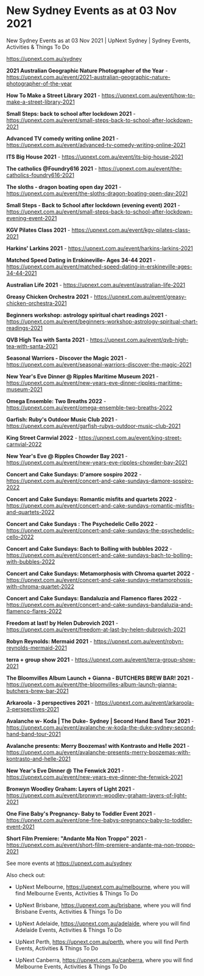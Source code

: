 # New Sydney Events as at 03 Nov 2021
New Sydney Events as at 03 Nov 2021 | UpNext Sydney | Sydney Events, Activities &amp; Things To Do

https://upnext.com.au/sydney


**2021 Australian Geographic Nature Photographer of the Year** - https://upnext.com.au/event/2021-australian-geographic-nature-photographer-of-the-year

**How To Make a Street Library 2021** - https://upnext.com.au/event/how-to-make-a-street-library-2021

**Small Steps: back to school after lockdown 2021** - https://upnext.com.au/event/small-steps-back-to-school-after-lockdown-2021

**Advanced TV comedy writing online 2021** - https://upnext.com.au/event/advanced-tv-comedy-writing-online-2021

**ITS Big House 2021** - https://upnext.com.au/event/its-big-house-2021

**The catholics @Foundry616 2021** - https://upnext.com.au/event/the-catholics-foundry616-2021

**The sloths - dragon boating open day 2021** - https://upnext.com.au/event/the-sloths-dragon-boating-open-day-2021

**Small Steps - Back to School after lockdown (evening event) 2021** - https://upnext.com.au/event/small-steps-back-to-school-after-lockdown-evening-event-2021

**KGV Pilates Class 2021** - https://upnext.com.au/event/kgv-pilates-class-2021

**Harkins' Larkins 2021** - https://upnext.com.au/event/harkins-larkins-2021

**Matched Speed Dating in Erskineville- Ages 34-44 2021** - https://upnext.com.au/event/matched-speed-dating-in-erskineville-ages-34-44-2021

**Australian Life 2021** - https://upnext.com.au/event/australian-life-2021

**Greasy Chicken Orchestra 2021** - https://upnext.com.au/event/greasy-chicken-orchestra-2021

**Beginners workshop: astrology spiritual chart readings 2021** - https://upnext.com.au/event/beginners-workshop-astrology-spiritual-chart-readings-2021

**QVB High Tea with Santa 2021** - https://upnext.com.au/event/qvb-high-tea-with-santa-2021

**Seasonal Warriors - Discover the Magic 2021** - https://upnext.com.au/event/seasonal-warriors-discover-the-magic-2021

**New Year's Eve Dinner @ Ripples Maritime Museum 2021** - https://upnext.com.au/event/new-years-eve-dinner-ripples-maritime-museum-2021

**Omega Ensemble: Two Breaths 2022** - https://upnext.com.au/event/omega-ensemble-two-breaths-2022

**Garfish: Ruby's Outdoor Music Club 2021** - https://upnext.com.au/event/garfish-rubys-outdoor-music-club-2021

**King Street Carnvial 2022** - https://upnext.com.au/event/king-street-carnvial-2022

**New Year's Eve @ Ripples Chowder Bay 2021** - https://upnext.com.au/event/new-years-eve-ripples-chowder-bay-2021

**Concert and Cake Sundays: D'amore sospiro 2022** - https://upnext.com.au/event/concert-and-cake-sundays-damore-sospiro-2022

**Concert and Cake Sundays: Romantic misfits and quartets 2022** - https://upnext.com.au/event/concert-and-cake-sundays-romantic-misfits-and-quartets-2022

**Concert and Cake Sundays : The Psychedelic Cello 2022** - https://upnext.com.au/event/concert-and-cake-sundays-the-psychedelic-cello-2022

**Concert and Cake Sundays: Bach to Bolling with bubbles 2022** - https://upnext.com.au/event/concert-and-cake-sundays-bach-to-bolling-with-bubbles-2022

**Concert and Cake Sundays: Metamorphosis with Chroma quartet 2022** - https://upnext.com.au/event/concert-and-cake-sundays-metamorphosis-with-chroma-quartet-2022

**Concert and Cake Sundays: Bandaluzia and Flamenco flares 2022** - https://upnext.com.au/event/concert-and-cake-sundays-bandaluzia-and-flamenco-flares-2022

**Freedom at last! by Helen Dubrovich 2021** - https://upnext.com.au/event/freedom-at-last-by-helen-dubrovich-2021

**Robyn Reynolds: Mermaid 2021** - https://upnext.com.au/event/robyn-reynolds-mermaid-2021

**terra + group show 2021** - https://upnext.com.au/event/terra-group-show-2021

**The Bloomvilles Album Launch + Gianna - BUTCHERS BREW BAR! 2021** - https://upnext.com.au/event/the-bloomvilles-album-launch-gianna-butchers-brew-bar-2021

**Arkaroola - 3 perspectives 2021** - https://upnext.com.au/event/arkaroola-3-perspectives-2021

**Avalanche w- Koda | The Duke- Sydney | Second Hand Band Tour 2021** - https://upnext.com.au/event/avalanche-w-koda-the-duke-sydney-second-hand-band-tour-2021

**Avalanche presents: Merry Boozemas! with Kontrasto and Helle 2021** - https://upnext.com.au/event/avalanche-presents-merry-boozemas-with-kontrasto-and-helle-2021

**New Year's Eve Dinner @ The Fenwick 2021** - https://upnext.com.au/event/new-years-eve-dinner-the-fenwick-2021

**Bronwyn Woodley Graham: Layers of Light 2021** - https://upnext.com.au/event/bronwyn-woodley-graham-layers-of-light-2021

**One Fine Baby's Pregnancy- Baby to Toddler Event 2021** - https://upnext.com.au/event/one-fine-babys-pregnancy-baby-to-toddler-event-2021

**Short Film Premiere: "Andante Ma Non Troppo" 2021** - https://upnext.com.au/event/short-film-premiere-andante-ma-non-troppo-2021



See more events at https://upnext.com.au/sydney


Also check out:

* UpNext Melbourne, https://upnext.com.au/melbourne, where you will find Melbourne Events, Activities & Things To Do

* UpNext Brisbane, https://upnext.com.au/brisbane, where you will find Brisbane Events, Activities & Things To Do

* UpNext Adelaide, https://upnext.com.au/adelaide, where you will find Adelaide Events, Activities & Things To Do

* UpNext Perth, https://upnext.com.au/perth, where you will find Perth Events, Activities & Things To Do

* UpNext Canberra, https://upnext.com.au/canberra, where you will find Melbourne Events, Activities & Things To Do